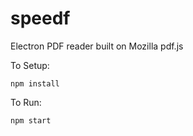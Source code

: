 # speedf
Electron PDF reader built on Mozilla pdf.js

To Setup:
```
npm install
```

To Run:
```
npm start
```
